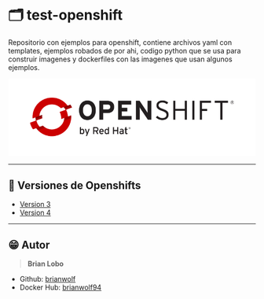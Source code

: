 # :card_index_dividers: test-openshift

Repositorio con ejemplos para openshift, contiene archivos yaml con templates, ejemplos robados de por ahi, codigo python que se usa para construir imagenes y dockerfiles con las imagenes que usan algunos ejemplos.

![docs](docs/img/red_hat_openshift_logo.png)

---

## :bookmark_tabs: Versiones de Openshifts

* [Version 3](docs/openshift3.md)
* [Version 4](docs/openshift4.md)

---

## :grin: Autor

> **Brian Lobo**

* Github: [brianwolf](https://github.com/brianwolf)
* Docker Hub:  [brianwolf94](https://hub.docker.com/u/brianwolf94)

